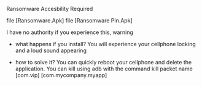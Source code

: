 Ransomware Accesbility Required

file [Ransomware.Apk]
file [Ransomware Pin.Apk]

I have no authority if you experience this, warning 

- what happens if you install?
You will experience your cellphone locking and a loud sound appearing

- how to solve it?
You can quickly reboot your cellphone and delete the application.
You can kill using adb with the command kill packet name [com.vip] [com.mycompany.myapp]
